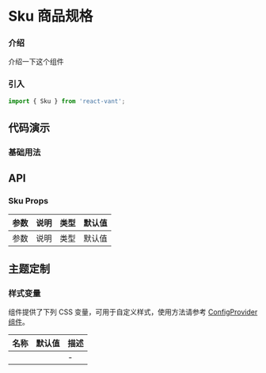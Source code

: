 # Sku 商品规格

### 介绍

介绍一下这个组件

### 引入

```js
import { Sku } from 'react-vant';
```

## 代码演示

### 基础用法

## API

### Sku Props

| 参数 | 说明 | 类型 | 默认值 |
| ---- | ---- | ---- | ------ |
| 参数 | 说明 | 类型 | 默认值 |

## 主题定制

### 样式变量

组件提供了下列 CSS 变量，可用于自定义样式，使用方法请参考 [ConfigProvider 组件](#/zh-CN/config-provider)。

| 名称 | 默认值 | 描述 |
| ---- | ------ | ---- |
|      |        | -    |
